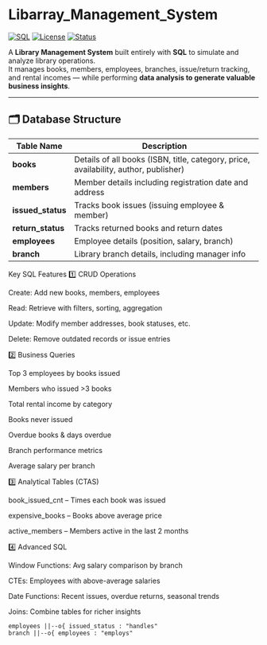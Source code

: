 # Libarray_Management_System


[![SQL](https://img.shields.io/badge/SQL-PostgreSQL-blue)](https://www.postgresql.org/)
[![License](https://img.shields.io/badge/license-MIT-green.svg)](LICENSE)
[![Status](https://img.shields.io/badge/status-Completed-success)]()

A **Library Management System** built entirely with **SQL** to simulate and analyze library operations.  
It manages books, members, employees, branches, issue/return tracking, and rental incomes — while performing **data analysis to generate valuable business insights**.

---

## 🗂 Database Structure

| Table Name       | Description |
|------------------|-------------|
| **books**        | Details of all books (ISBN, title, category, price, availability, author, publisher) |
| **members**      | Member details including registration date and address |
| **issued_status**| Tracks book issues (issuing employee & member) |
| **return_status**| Tracks returned books and return dates |
| **employees**    | Employee details (position, salary, branch) |
| **branch**       | Library branch details, including manager info |


Key SQL Features
1️⃣ CRUD Operations

Create: Add new books, members, employees

Read: Retrieve with filters, sorting, aggregation

Update: Modify member addresses, book statuses, etc.

Delete: Remove outdated records or issue entries

2️⃣ Business Queries

Top 3 employees by books issued

Members who issued >3 books

Total rental income by category

Books never issued

Overdue books & days overdue

Branch performance metrics

Average salary per branch

3️⃣ Analytical Tables (CTAS)

book_issued_cnt – Times each book was issued

expensive_books – Books above average price

active_members – Members active in the last 2 months

4️⃣ Advanced SQL

Window Functions: Avg salary comparison by branch

CTEs: Employees with above-average salaries

Date Functions: Recent issues, overdue returns, seasonal trends

Joins: Combine tables for richer insights

    employees ||--o{ issued_status : "handles"
    branch ||--o{ employees : "employs"

